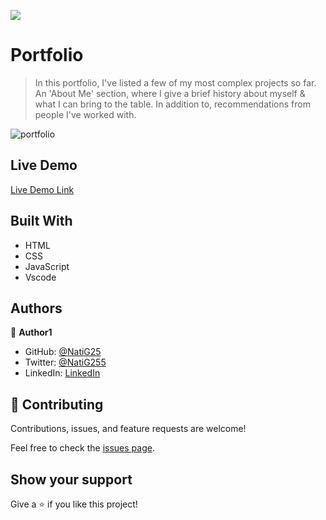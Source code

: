 ![](https://img.shields.io/badge/Microverse-blueviolet)

# Portfolio

> In this portfolio, I've listed a few of my most complex projects so far. An 'About Me' section, where I give a brief history about myself & what I can bring to the table. In addition to, recommendations from people I've worked with.

![portfolio](https://user-images.githubusercontent.com/86069740/206854484-a4f83255-3cf5-48e5-83fd-a532273b899c.png)

## Live Demo

[Live Demo Link](https://natig.me)

## Built With

- HTML
- CSS
- JavaScript
- Vscode

## Authors

👤 **Author1**

- GitHub: [@NatiG25](https://github.com/NatiG25)
- Twitter: [@NatiG255](https://twitter.com/NatiG255)
- LinkedIn: [LinkedIn](https://www.linkedin.com/in/natigorgis/)

## 🤝 Contributing

Contributions, issues, and feature requests are welcome!

Feel free to check the [issues page](../../issues/).

## Show your support

Give a ⭐️ if you like this project!
